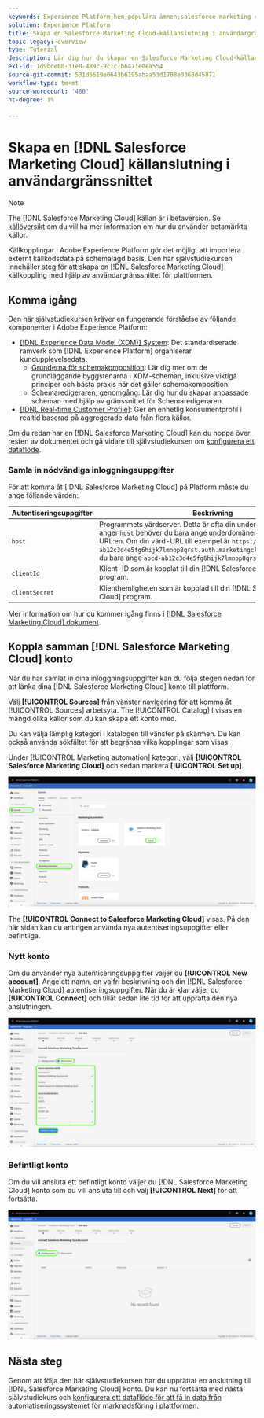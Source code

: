 ```yaml
---
keywords: Experience Platform;hem;populära ämnen;salesforce marketing cloud;Salesforce Marketing Cloud
solution: Experience Platform
title: Skapa en Salesforce Marketing Cloud-källanslutning i användargränssnittet
topic-legacy: overview
type: Tutorial
description: Lär dig hur du skapar en Salesforce Marketing Cloud-källanslutning med Adobe Experience Platform-gränssnittet.
exl-id: 1d9bde60-31e0-489c-9c1c-b6471e0ea554
source-git-commit: 531d5619e0643b6195abaa53d1708e0368d45871
workflow-type: tm+mt
source-wordcount: '480'
ht-degree: 1%

---
```


# Skapa en [!DNL Salesforce Marketing Cloud] källanslutning i användargränssnittet

>[!NOTE]
>
> The [!DNL Salesforce Marketing Cloud] källan är i betaversion. Se [källöversikt](../../../../home.md#terms-and-conditions) om du vill ha mer information om hur du använder betamärkta källor.

Källkopplingar i Adobe Experience Platform gör det möjligt att importera externt källkodsdata på schemalagd basis. Den här självstudiekursen innehåller steg för att skapa en [!DNL Salesforce Marketing Cloud] källkoppling med hjälp av användargränssnittet för plattformen.

## Komma igång

Den här självstudiekursen kräver en fungerande förståelse av följande komponenter i Adobe Experience Platform:

* [[!DNL Experience Data Model (XDM)] System](../../../../../xdm/home.md): Det standardiserade ramverk som [!DNL Experience Platform] organiserar kundupplevelsedata.
   * [Grunderna för schemakomposition](../../../../../xdm/schema/composition.md): Lär dig mer om de grundläggande byggstenarna i XDM-scheman, inklusive viktiga principer och bästa praxis när det gäller schemakomposition.
   * [Schemaredigeraren, genomgång](../../../../../xdm/tutorials/create-schema-ui.md): Lär dig hur du skapar anpassade scheman med hjälp av gränssnittet för Schemaredigeraren.
* [[!DNL Real-time Customer Profile]](../../../../../profile/home.md): Ger en enhetlig konsumentprofil i realtid baserad på aggregerade data från flera källor.

Om du redan har en [!DNL Salesforce Marketing Cloud] kan du hoppa över resten av dokumentet och gå vidare till självstudiekursen om [konfigurera ett dataflöde](../../dataflow/marketing-automation.md).

### Samla in nödvändiga inloggningsuppgifter

För att komma åt [!DNL Salesforce Marketing Cloud] på Platform måste du ange följande värden:

| Autentiseringsuppgifter | Beskrivning |
| ---------- | ----------- |
| `host` | Programmets värdserver. Detta är ofta din underdomän. **Obs!** När du anger `host` behöver du bara ange underdomänen och inte hela URL:en. Om din värd-URL till exempel är `https://abcd-ab12c3d4e5fg6hijk7lmnop8qrst.auth.marketingcloudapis.com/`behöver du bara ange `abcd-ab12c3d4e5fg6hijk7lmnop8qrst` som värdvärde. |
| `clientId` | Klient-ID som är kopplat till din [!DNL Salesforce Marketing Cloud] program. |
| `clientSecret` | Klienthemligheten som är kopplad till din [!DNL Salesforce Marketing Cloud] program. |

Mer information om hur du kommer igång finns i [[!DNL Salesforce Marketing Cloud] dokument](https://developer.salesforce.com/docs/atlas.en-us.mc-apis.meta/mc-apis/authentication.htm).

## Koppla samman [!DNL Salesforce Marketing Cloud] konto

När du har samlat in dina inloggningsuppgifter kan du följa stegen nedan för att länka dina [!DNL Salesforce Marketing Cloud] konto till plattform.

Välj **[!UICONTROL Sources]** från vänster navigering för att komma åt [!UICONTROL Sources] arbetsyta. The [!UICONTROL Catalog] I visas en mängd olika källor som du kan skapa ett konto med.

Du kan välja lämplig kategori i katalogen till vänster på skärmen. Du kan också använda sökfältet för att begränsa vilka kopplingar som visas.

Under [!UICONTROL Marketing automation] kategori, välj **[!UICONTROL Salesforce Marketing Cloud]** och sedan markera **[!UICONTROL Set up]**.

![katalog](../../../../images/tutorials/create/salesforce-marketing-cloud/catalog.png)

The **[!UICONTROL Connect to Salesforce Marketing Cloud]** visas. På den här sidan kan du antingen använda nya autentiseringsuppgifter eller befintliga.

### Nytt konto

Om du använder nya autentiseringsuppgifter väljer du **[!UICONTROL New account]**. Ange ett namn, en valfri beskrivning och din [!DNL Salesforce Marketing Cloud] autentiseringsuppgifter. När du är klar väljer du **[!UICONTROL Connect]** och tillåt sedan lite tid för att upprätta den nya anslutningen.

![new](../../../../images/tutorials/create/salesforce-marketing-cloud/new.png)

### Befintligt konto

Om du vill ansluta ett befintligt konto väljer du [!DNL Salesforce Marketing Cloud] konto som du vill ansluta till och välj **[!UICONTROL Next]** för att fortsätta.

![befintlig](../../../../images/tutorials/create/salesforce-marketing-cloud/existing.png)

## Nästa steg

Genom att följa den här självstudiekursen har du upprättat en anslutning till [!DNL Salesforce Marketing Cloud] konto. Du kan nu fortsätta med nästa självstudiekurs och [konfigurera ett dataflöde för att få in data från automatiseringssystemet för marknadsföring i plattformen](../../dataflow/marketing-automation.md).
